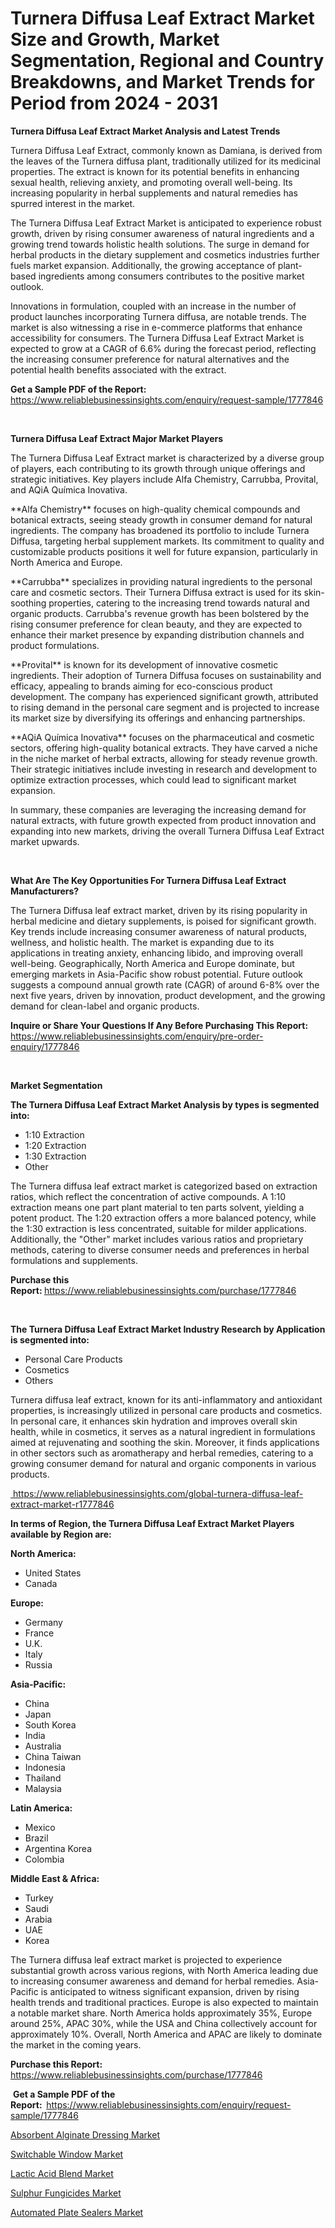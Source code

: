 <p><h1>Turnera Diffusa Leaf Extract Market Size and Growth, Market Segmentation, Regional and Country Breakdowns, and Market Trends for Period from 2024 -  2031</h1></p><p><strong>Turnera Diffusa Leaf Extract Market Analysis and Latest Trends</strong></p>
<p><p>Turnera Diffusa Leaf Extract, commonly known as Damiana, is derived from the leaves of the Turnera diffusa plant, traditionally utilized for its medicinal properties. The extract is known for its potential benefits in enhancing sexual health, relieving anxiety, and promoting overall well-being. Its increasing popularity in herbal supplements and natural remedies has spurred interest in the market.</p><p>The Turnera Diffusa Leaf Extract Market is anticipated to experience robust growth, driven by rising consumer awareness of natural ingredients and a growing trend towards holistic health solutions. The surge in demand for herbal products in the dietary supplement and cosmetics industries further fuels market expansion. Additionally, the growing acceptance of plant-based ingredients among consumers contributes to the positive market outlook.</p><p>Innovations in formulation, coupled with an increase in the number of product launches incorporating Turnera diffusa, are notable trends. The market is also witnessing a rise in e-commerce platforms that enhance accessibility for consumers. The Turnera Diffusa Leaf Extract Market is expected to grow at a CAGR of 6.6% during the forecast period, reflecting the increasing consumer preference for natural alternatives and the potential health benefits associated with the extract.</p></p>
<p><strong>Get a Sample PDF of the Report:&nbsp;</strong> <a href="https://www.reliablebusinessinsights.com/enquiry/request-sample/1777846?utm_campaign=97&utm_medium=2&utm_source=Github&utm_content=ia&utm_term=10112024&utm_id=turnera-diffusa-leaf-extract">https://www.reliablebusinessinsights.com/enquiry/request-sample/1777846</a></p>
<p>&nbsp;</p>
<p><strong>Turnera Diffusa Leaf Extract Major Market Players</strong></p>
<p><p>The Turnera Diffusa Leaf Extract market is characterized by a diverse group of players, each contributing to its growth through unique offerings and strategic initiatives. Key players include Alfa Chemistry, Carrubba, Provital, and AQiA Química Inovativa.</p><p>**Alfa Chemistry** focuses on high-quality chemical compounds and botanical extracts, seeing steady growth in consumer demand for natural ingredients. The company has broadened its portfolio to include Turnera Diffusa, targeting herbal supplement markets. Its commitment to quality and customizable products positions it well for future expansion, particularly in North America and Europe.</p><p>**Carrubba** specializes in providing natural ingredients to the personal care and cosmetic sectors. Their Turnera Diffusa extract is used for its skin-soothing properties, catering to the increasing trend towards natural and organic products. Carrubba's revenue growth has been bolstered by the rising consumer preference for clean beauty, and they are expected to enhance their market presence by expanding distribution channels and product formulations.</p><p>**Provital** is known for its development of innovative cosmetic ingredients. Their adoption of Turnera Diffusa focuses on sustainability and efficacy, appealing to brands aiming for eco-conscious product development. The company has experienced significant growth, attributed to rising demand in the personal care segment and is projected to increase its market size by diversifying its offerings and enhancing partnerships.</p><p>**AQiA Química Inovativa** focuses on the pharmaceutical and cosmetic sectors, offering high-quality botanical extracts. They have carved a niche in the niche market of herbal extracts, allowing for steady revenue growth. Their strategic initiatives include investing in research and development to optimize extraction processes, which could lead to significant market expansion.</p><p>In summary, these companies are leveraging the increasing demand for natural extracts, with future growth expected from product innovation and expanding into new markets, driving the overall Turnera Diffusa Leaf Extract market upwards.</p></p>
<p>&nbsp;</p>
<p><strong>What Are The Key Opportunities For Turnera Diffusa Leaf Extract Manufacturers?</strong></p>
<p><p>The Turnera Diffusa leaf extract market, driven by its rising popularity in herbal medicine and dietary supplements, is poised for significant growth. Key trends include increasing consumer awareness of natural products, wellness, and holistic health. The market is expanding due to its applications in treating anxiety, enhancing libido, and improving overall well-being. Geographically, North America and Europe dominate, but emerging markets in Asia-Pacific show robust potential. Future outlook suggests a compound annual growth rate (CAGR) of around 6-8% over the next five years, driven by innovation, product development, and the growing demand for clean-label and organic products.</p></p>
<p><strong>Inquire or Share Your Questions If Any Before Purchasing This Report:</strong> <a href="https://www.reliablebusinessinsights.com/enquiry/pre-order-enquiry/1777846?utm_campaign=97&utm_medium=2&utm_source=Github&utm_content=ia&utm_term=10112024&utm_id=turnera-diffusa-leaf-extract">https://www.reliablebusinessinsights.com/enquiry/pre-order-enquiry/1777846</a></p>
<p>&nbsp;</p>
<p><strong>Market Segmentation</strong></p>
<p><strong>The Turnera Diffusa Leaf Extract Market Analysis by types is segmented into:</strong></p>
<p><ul><li>1:10 Extraction</li><li>1:20 Extraction</li><li>1:30 Extraction</li><li>Other</li></ul></p>
<p><p>The Turnera diffusa leaf extract market is categorized based on extraction ratios, which reflect the concentration of active compounds. A 1:10 extraction means one part plant material to ten parts solvent, yielding a potent product. The 1:20 extraction offers a more balanced potency, while the 1:30 extraction is less concentrated, suitable for milder applications. Additionally, the "Other" market includes various ratios and proprietary methods, catering to diverse consumer needs and preferences in herbal formulations and supplements.</p></p>
<p><strong>Purchase this Report:&nbsp;</strong><a href="https://www.reliablebusinessinsights.com/purchase/1777846?utm_campaign=97&utm_medium=2&utm_source=Github&utm_content=ia&utm_term=10112024&utm_id=turnera-diffusa-leaf-extract">https://www.reliablebusinessinsights.com/purchase/1777846</a></p>
<p>&nbsp;</p>
<p><strong>The Turnera Diffusa Leaf Extract Market Industry Research by Application is segmented into:</strong></p>
<p><ul><li>Personal Care Products</li><li>Cosmetics</li><li>Others</li></ul></p>
<p><p>Turnera diffusa leaf extract, known for its anti-inflammatory and antioxidant properties, is increasingly utilized in personal care products and cosmetics. In personal care, it enhances skin hydration and improves overall skin health, while in cosmetics, it serves as a natural ingredient in formulations aimed at rejuvenating and soothing the skin. Moreover, it finds applications in other sectors such as aromatherapy and herbal remedies, catering to a growing consumer demand for natural and organic components in various products.</p></p>
<p><a href="https://www.reliablebusinessinsights.com/global-turnera-diffusa-leaf-extract-market-r1777846?utm_campaign=97&utm_medium=2&utm_source=Github&utm_content=ia&utm_term=10112024&utm_id=turnera-diffusa-leaf-extract">&nbsp;https://www.reliablebusinessinsights.com/global-turnera-diffusa-leaf-extract-market-r1777846</a></p>
<p><strong>In terms of Region, the Turnera Diffusa Leaf Extract Market Players available by Region are:</strong></p>
<p>
    <p> <strong> North America: </strong>
        <ul>
            <li>United States</li>
            <li>Canada</li>
        </ul>
        </p> 
    <p> <strong> Europe: </strong>
        <ul>
            <li>Germany</li>
            <li>France</li>
            <li>U.K.</li>
            <li>Italy</li>
            <li>Russia</li>
        </ul>
        </p> 
    <p> <strong> Asia-Pacific: </strong>
        <ul>
            <li>China</li>
            <li>Japan</li>
            <li>South Korea</li>
            <li>India</li>
            <li>Australia</li>
            <li>China Taiwan</li>
            <li>Indonesia</li>
            <li>Thailand</li>
            <li>Malaysia</li>
        </ul>
        </p> 
    <p> <strong> Latin America: </strong>
        <ul>
            <li>Mexico</li>
            <li>Brazil</li>
            <li>Argentina Korea</li>
            <li>Colombia</li>
        </ul>
        </p> 
    <p> <strong> Middle East & Africa: </strong>
        <ul>
            <li>Turkey</li>
            <li>Saudi</li>
            <li>Arabia</li>
            <li>UAE</li>
            <li>Korea</li>
        </ul>
    </p>
    </p>
<p><p>The Turnera diffusa leaf extract market is projected to experience substantial growth across various regions, with North America leading due to increasing consumer awareness and demand for herbal remedies. Asia-Pacific is anticipated to witness significant expansion, driven by rising health trends and traditional practices. Europe is also expected to maintain a notable market share. North America holds approximately 35%, Europe around 25%, APAC 30%, while the USA and China collectively account for approximately 10%. Overall, North America and APAC are likely to dominate the market in the coming years.</p></p>
<p><strong>Purchase this Report: </strong><a href="https://www.reliablebusinessinsights.com/purchase/1777846?utm_campaign=97&utm_medium=2&utm_source=Github&utm_content=ia&utm_term=10112024&utm_id=turnera-diffusa-leaf-extract">https://www.reliablebusinessinsights.com/purchase/1777846</a></p>
<p>&nbsp;<strong>Get a Sample PDF of the Report:&nbsp;&nbsp;</strong><a href="https://www.reliablebusinessinsights.com/enquiry/request-sample/1777846?utm_campaign=97&utm_medium=2&utm_source=Github&utm_content=ia&utm_term=10112024&utm_id=turnera-diffusa-leaf-extract">https://www.reliablebusinessinsights.com/enquiry/request-sample/1777846</a></p>
<p><strong></strong></p>
<p><p><a href="https://issuu.com/reportprime-2/docs/absorbent-alginate-dressing-market-_43853b6968ca9c?utm_campaign=97&utm_medium=2&utm_source=Github&utm_content=ia&utm_term=10112024&utm_id=turnera-diffusa-leaf-extract">Absorbent Alginate Dressing Market</a></p><p><a href="https://github.com/yoreivesal/Market-Research-Report-List-1/blob/main/switchable-window-market.md?utm_campaign=97&utm_medium=2&utm_source=Github&utm_content=ia&utm_term=10112024&utm_id=turnera-diffusa-leaf-extract">Switchable Window Market</a></p><p><a href="https://www.linkedin.com/pulse/pulse-lactic-acid-blend-rhythms-change-market-resonance-v9zdc?utm_campaign=97&utm_medium=2&utm_source=Github&utm_content=ia&utm_term=10112024&utm_id=turnera-diffusa-leaf-extract">Lactic Acid Blend Market</a></p><p><a href="https://www.linkedin.com/pulse/global-sulphur-fungicides-market-product-types-applications-js9mc?utm_campaign=97&utm_medium=2&utm_source=Github&utm_content=ia&utm_term=10112024&utm_id=turnera-diffusa-leaf-extract">Sulphur Fungicides Market</a></p><p><a href="https://issuu.com/reportprime-2/docs/automated-plate-sealers-market-size_e182112e71e52e?utm_campaign=97&utm_medium=2&utm_source=Github&utm_content=ia&utm_term=10112024&utm_id=turnera-diffusa-leaf-extract">Automated Plate Sealers Market</a></p></p>